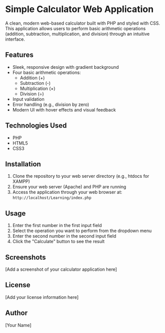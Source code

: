# Simple Calculator Web Application

A clean, modern web-based calculator built with PHP and styled with CSS. This application allows users to perform basic arithmetic operations (addition, subtraction, multiplication, and division) through an intuitive interface.

## Features

- Sleek, responsive design with gradient background
- Four basic arithmetic operations:
  - Addition (+)
  - Subtraction (-)
  - Multiplication (×)
  - Division (÷)
- Input validation
- Error handling (e.g., division by zero)
- Modern UI with hover effects and visual feedback

## Technologies Used

- PHP 
- HTML5
- CSS3

## Installation

1. Clone the repository to your web server directory (e.g., htdocs for XAMPP)
2. Ensure your web server (Apache) and PHP are running
3. Access the application through your web browser at: `http://localhost/Learning/index.php`

## Usage

1. Enter the first number in the first input field
2. Select the operation you want to perform from the dropdown menu
3. Enter the second number in the second input field
4. Click the "Calculate" button to see the result

## Screenshots

[Add a screenshot of your calculator application here]

## License

[Add your license information here]

## Author

[Your Name]
